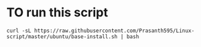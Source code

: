 
# TO run this script  
```
curl -sL https://raw.githubusercontent.com/Prasanth595/Linux-script/master/ubuntu/base-install.sh | bash
```